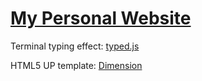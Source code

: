 # [My Personal Website](https://keyaa.github.io/)

Terminal typing effect: [typed.js](https://github.com/mattboldt/typed.js/)

HTML5 UP template: [Dimension](https://html5up.net/dimension)